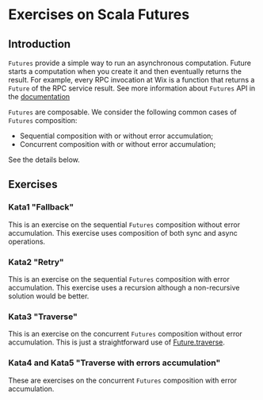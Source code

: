 # Exercises on Scala Futures

## Introduction

`Futures` provide a simple way to run an asynchronous computation. 
Future starts a computation when you create it and then eventually returns the result. 
For example, every RPC invocation at Wix is a function that returns a `Future` of the RPC service result. 
See more information about `Futures` API in the [documentation](https://www.scala-lang.org/api/2.12.2/scala/concurrent/Future.html)

`Futures` are composable. We consider the following common cases of `Futures` composition:

- Sequential composition with or without error accumulation;
- Concurrent composition with or without error accumulation;

See the details below.

## Exercises

### Kata1 "Fallback"

This is an exercise on the sequential `Futures` composition without error accumulation.
This exercise uses composition of both sync and async operations.

### Kata2 "Retry"

This is an exercise on the sequential `Futures` composition with error accumulation.
This exercise uses a recursion although a non-recursive solution would be better.

### Kata3 "Traverse"

This is an exercise on the concurrent `Futures` composition without error accumulation.
This is just a straightforward use of [Future.traverse](https://www.scala-lang.org/api/2.12.2/scala/concurrent/Future$.html#traverse[A,B,M[X]%3C:TraversableOnce[X]](in:M[A])(fn:A=%3Escala.concurrent.Future[B])(implicitcbf:scala.collection.generic.CanBuildFrom[M[A],B,M[B]],implicitexecutor:scala.concurrent.ExecutionContext):scala.concurrent.Future[M[B]]).

### Kata4 and Kata5 "Traverse with errors accumulation" 

These are exercises on the concurrent `Futures` composition with error accumulation.
